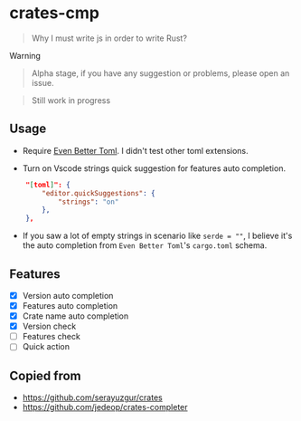 # crates-cmp

> Why I must write js in order to write Rust?

> [!WARNING]

> Alpha stage, if you have any suggestion or problems, please open an issue.

> Still work in progress

## Usage

- Require [Even Better Toml](https://marketplace.visualstudio.com/items?itemName=tamasfe.even-better-toml). I didn't test other toml extensions.

- Turn on Vscode strings quick suggestion for features auto completion.

```json
    "[toml]": {
        "editor.quickSuggestions": {
            "strings": "on"
        },
    },
```

- If you saw a lot of empty strings in scenario like `serde = ""`, I believe it's the auto completion from `Even Better Toml`'s `cargo.toml` schema.

## Features

- [x] Version auto completion
- [x] Features auto completion
- [x] Crate name auto completion
- [x] Version check
- [ ] Features check
- [ ] Quick action

## Copied from

- https://github.com/serayuzgur/crates
- https://github.com/jedeop/crates-completer
